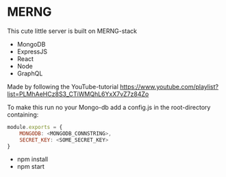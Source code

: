 # MERNG
This cute little server is built on MERNG-stack
- MongoDB
- ExpressJS
- React
- Node
- GraphQL

Made by following the YouTube-tutorial
https://www.youtube.com/playlist?list=PLMhAeHCz8S3_CTiWMQhL6YxX7vZ7z84Zo

To make this run no your Mongo-db add a config.js in the root-directory containing:

```javascript
module.exports = {
    MONGODB: <MONGODB_CONNSTRING>,
    SECRET_KEY: <SOME_SECRET_KEY>
}
```
- npm install
- npm start